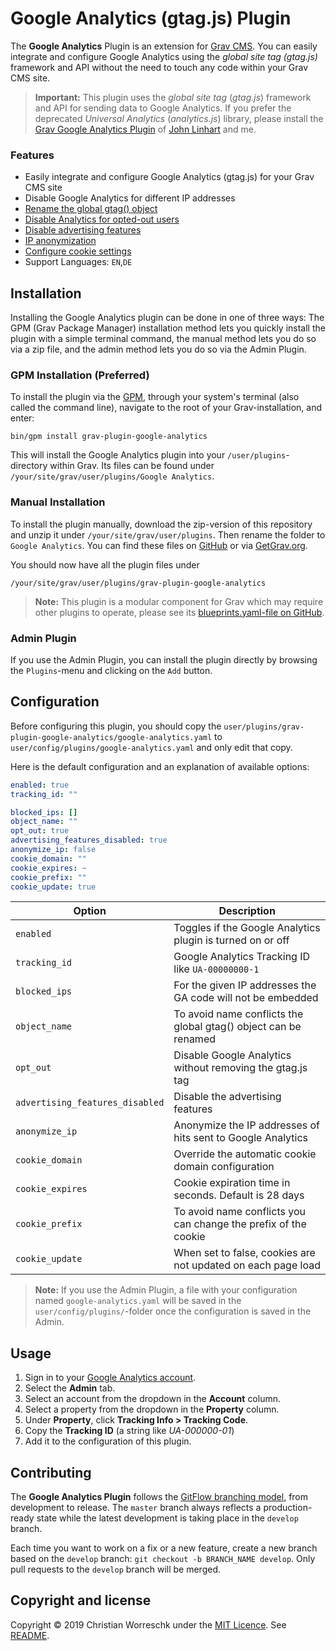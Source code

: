 # Google Analytics (gtag.js) Plugin

The **Google Analytics** Plugin is an extension for [Grav CMS](http://github.com/getgrav/grav).
You can easily integrate and configure Google Analytics using the *global site tag (gtag.js)* framework and API without the need to touch any code within your Grav CMS site.

> **Important:** This plugin uses the *global site tag* (*gtag.js*) framework and API for sending data to Google Analytics.
> If you prefer the deprecated *Universal Analytics* (*analytics.js*) library, please install the [Grav Google Analytics Plugin](https://github.com/escopecz/grav-ganalytics) of [John Linhart](https://github.com/escopecz) and me.

### Features
- Easily integrate and configure Google Analytics (gtag.js) for your Grav CMS site
- Disable Google Analytics for different IP addresses
- [Rename the global gtag() object](https://developers.google.com/analytics/devguides/collection/gtagjs/renaming-the-gtag-object)
- [Disable Analytics for opted-out users](https://developers.google.com/analytics/devguides/collection/gtagjs/user-opt-out)
- [Disable advertising features](https://developers.google.com/analytics/devguides/collection/gtagjs/display-features)
- [IP anonymization](https://developers.google.com/analytics/devguides/collection/gtagjs/ip-anonymization)
- [Configure cookie settings](https://developers.google.com/analytics/devguides/collection/gtagjs/cookies-user-id)
- Support Languages: `EN`,`DE`

## Installation

Installing the Google Analytics plugin can be done in one of three ways: The GPM (Grav Package Manager) installation method lets you quickly install the plugin with a simple terminal command, the manual method lets you do so via a zip file, and the admin method lets you do so via the Admin Plugin.

### GPM Installation (Preferred)

To install the plugin via the [GPM](http://learn.getgrav.org/advanced/grav-gpm), through your system's terminal (also called the command line), navigate to the root of your Grav-installation, and enter:

    bin/gpm install grav-plugin-google-analytics

This will install the Google Analytics plugin into your `/user/plugins`-directory within Grav. Its files can be found under `/your/site/grav/user/plugins/Google Analytics`.

### Manual Installation

To install the plugin manually, download the zip-version of this repository and unzip it under `/your/site/grav/user/plugins`. Then rename the folder to `Google Analytics`. You can find these files on [GitHub](https://github.com/cworreschk/grav-plugin-google-analytics) or via [GetGrav.org](http://getgrav.org/downloads/plugins#extras).

You should now have all the plugin files under

    /your/site/grav/user/plugins/grav-plugin-google-analytics
	
> **Note:** This plugin is a modular component for Grav which may require other plugins to operate, please see its [blueprints.yaml-file on GitHub](https://github.com/cworreschk/grav-plugin-google-analytics/blob/master/blueprints.yaml).

### Admin Plugin

If you use the Admin Plugin, you can install the plugin directly by browsing the `Plugins`-menu and clicking on the `Add` button.

## Configuration

Before configuring this plugin, you should copy the `user/plugins/grav-plugin-google-analytics/google-analytics.yaml` to `user/config/plugins/google-analytics.yaml` and only edit that copy.

Here is the default configuration and an explanation of available options:

```yaml
enabled: true
tracking_id: ""

blocked_ips: []
object_name: ""
opt_out: true
advertising_features_disabled: true
anonymize_ip: false
cookie_domain: ""
cookie_expires: ~
cookie_prefix: ""
cookie_update: true
```

 
| Option                          | Description                                                     |
|---------------------------------|-----------------------------------------------------------------|
| `enabled`                       | Toggles if the Google Analytics plugin is turned on or off      |
| `tracking_id`                   | Google Analytics Tracking ID like `UA-00000000-1`               |
| `blocked_ips`                   | For the given IP addresses the GA code will not be embedded     |
| `object_name`                   | To avoid name conflicts the global gtag() object can be renamed |
| `opt_out`                       | Disable Google Analytics without removing the gtag.js tag       |
| `advertising_features_disabled` | Disable the advertising features                                | 
| `anonymize_ip`                  | Anonymize the IP addresses of hits sent to Google Analytics     |
| `cookie_domain`                 | Override the automatic cookie domain configuration              |
| `cookie_expires`                | Cookie expiration time in seconds. Default is 28 days           | 
| `cookie_prefix`                 | To avoid name conflicts you can change the prefix of the cookie | 
| `cookie_update`                 | When set to false, cookies are not updated on each page load    | 


> **Note:** If you use the Admin Plugin, a file with your configuration named `google-analytics.yaml` will be saved in the `user/config/plugins/`-folder once the configuration is saved in the Admin.

## Usage

1. Sign in to your [Google Analytics account](https://www.google.com/analytics/web/#home).
2. Select the **Admin** tab.
3. Select an account from the dropdown in the **Account** column.
4. Select a property from the dropdown in the **Property** column.
5. Under **Property**, click **Tracking Info > Tracking Code**.
6. Copy the **Tracking ID** (a string like _UA-000000-01_)
7. Add it to the configuration of this plugin.


## Contributing
The **Google Analytics Plugin** follows the [GitFlow branching model](https://www.atlassian.com/git/tutorials/comparing-workflows/gitflow-workflow), from development to release. The ```master``` branch always reflects a production-ready state while the latest development is taking place in the ```develop``` branch.

Each time you want to work on a fix or a new feature, create a new branch based on the ```develop``` branch: ```git checkout -b BRANCH_NAME develop```. Only pull requests to the ```develop``` branch will be merged.

## Copyright and license

Copyright &copy; 2019 Christian Worreschk under the [MIT Licence](http://opensource.org/licenses/MIT). See [README](LICENSE).
